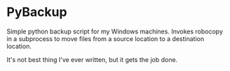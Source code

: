 # PyBackup

Simple python backup script for my Windows machines. 
Invokes robocopy in a subprocess to move files from a source location to a destination location. 

It's not best thing I've ever written, but it gets the job done. 
